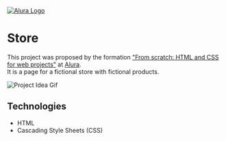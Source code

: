[![Alura Logo](https://cursos.alura.com.br/assets/images/logos/logo-alura.svg)](https://www.alura.com.br/)

# Store

This project was proposed by the formation ["From scratch: HTML and CSS for web projects"](https://www.alura.com.br/formacao-html-css) at [Alura](https://www.alura.com.br/).<br>
It is a page for a fictional store with fictional products.

![Project Idea Gif](/assets/aula5-img4.gif)

## Technologies

- HTML
- Cascading Style Sheets (CSS)